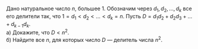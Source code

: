 Дано натуральное число $n$, большее 1. Обозначим через ${{d}_{1}},{{d}_{2}},\ldots ,{{d}_{k}}$ все его делители так, что $1={{d}_{1}} < {{d}_{2}} < \ldots  < {{d}_{k}}=n$. Пусть $D={{d}_{1}}{{d}_{2}}+{{d}_{2}}{{d}_{3}}+\ldots +{{d}_{k-1}}{{d}_{k}}$.
<br/>а) Докажите, что $D < {{n}^{2}}$.
<br/>б) Найдите все $n$, для которых число $D$ — делитель числа ${{n}^{2}}$.
